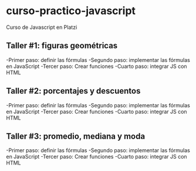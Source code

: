 # curso-practico-javascript
Curso de Javascript en Platzi

## Taller #1: figuras geométricas

-Primer paso: definir las fórmulas
-Segundo paso: implementar las fórmulas en JavaScript
-Tercer paso: Crear funciones
-Cuarto paso: integrar JS con HTML

## Taller #2: porcentajes y descuentos

-Primer paso: definir las fórmulas
-Segundo paso: implementar las fórmulas en JavaScript
-Tercer paso: Crear funciones
-Cuarto paso: integrar JS con HTML

## Taller #3: promedio, mediana y moda

-Primer paso: definir las fórmulas
-Segundo paso: implementar las fórmulas en JavaScript
-Tercer paso: Crear funciones
-Cuarto paso: integrar JS con HTML
